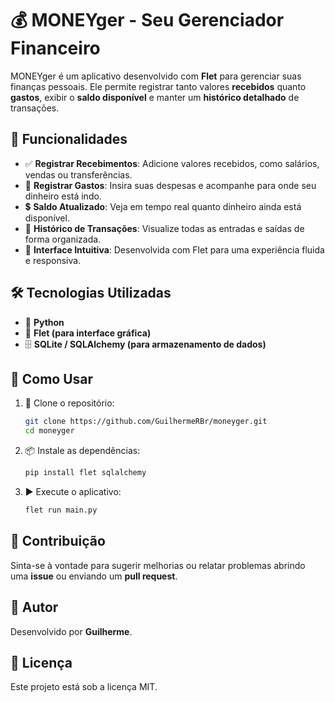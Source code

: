 # 💰 MONEYger - Seu Gerenciador Financeiro

MONEYger é um aplicativo desenvolvido com **Flet** para gerenciar suas finanças pessoais. Ele permite registrar tanto valores **recebidos** quanto **gastos**, exibir o **saldo disponível** e manter um **histórico detalhado** de transações.

## 🚀 Funcionalidades
- ✅ **Registrar Recebimentos**: Adicione valores recebidos, como salários, vendas ou transferências.
- 💸 **Registrar Gastos**: Insira suas despesas e acompanhe para onde seu dinheiro está indo.
- 💲 **Saldo Atualizado**: Veja em tempo real quanto dinheiro ainda está disponível.
- 📜 **Histórico de Transações**: Visualize todas as entradas e saídas de forma organizada.
- 🎨 **Interface Intuitiva**: Desenvolvida com Flet para uma experiência fluida e responsiva.

## 🛠️ Tecnologias Utilizadas
- 🐍 **Python**
- 🎨 **Flet (para interface gráfica)**
- 🗄️ **SQLite / SQLAlchemy (para armazenamento de dados)**

## 📌 Como Usar
1. 🔽 Clone o repositório:
   ```sh
   git clone https://github.com/GuilhermeRBr/moneyger.git
   cd moneyger
   ```
2. 📦 Instale as dependências:
   ```sh
   pip install flet sqlalchemy
   ```
3. ▶️ Execute o aplicativo:
   ```sh
   flet run main.py
   ```

## 🤝 Contribuição
Sinta-se à vontade para sugerir melhorias ou relatar problemas abrindo uma **issue** ou enviando um **pull request**.

## 👤 Autor
Desenvolvido por **Guilherme**.

## 📜 Licença
Este projeto está sob a licença MIT.

